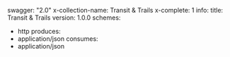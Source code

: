 swagger: "2.0"
x-collection-name: Transit & Trails
x-complete: 1
info:
  title: Transit & Trails
  version: 1.0.0
schemes:
- http
produces:
- application/json
consumes:
- application/json